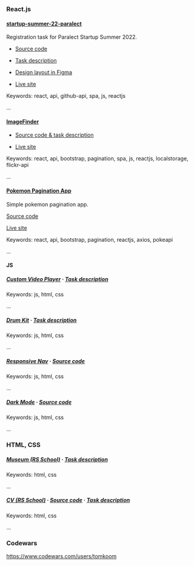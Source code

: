 ### React.js

#### [startup-summer-22-paralect](https://subtle-queijadas-e1c923.netlify.app/)

Registration task for Paralect Startup Summer 2022.

- [Source code](https://github.com/tomkoom/startup-summer-22-paralect)

- [Task description](https://startup-summer-task.paralect.com/)

- [Design layout in Figma](https://www.figma.com/file/nPPYeW9okkBbIfxafG8XJP/Startup-Summer-2021-Task?node-id=0%3A1)

- [Live site](https://subtle-queijadas-e1c923.netlify.app/)

Keywords: react, api, github-api, spa, js, reactjs

...

#### [ImageFinder](https://elinext-test.netlify.app/)

- [Source code & task description](https://github.com/tomkoom/elinext-test)

- [Live site](https://elinext-test.netlify.app/)

Keywords: react, api, bootstrap, pagination, spa, js, reactjs, localstorage, flickr-api

...

#### [Pokemon Pagination App](https://pokemon-pagination-app.netlify.app/)

Simple pokemon pagination app.

[Source code](https://github.com/tomkoom/pokemon-pagination-app)

[Live site](https://pokemon-pagination-app.netlify.app/)

Keywords: react, api, bootstrap, pagination, reactjs, axios, pokeapi

...

#### JS

##### [Custom Video Player](https://rolling-scopes-school.github.io/tomkoom-JSFEPRESCHOOL/custom-video-player/) · [Task description](https://github.com/rolling-scopes-school/tasks/blob/master/tasks/js30/js30-4.md)

Keywords: js, html, css

...

##### [Drum Kit](https://rolling-scopes-school.github.io/tomkoom-JSFEPRESCHOOL/drum-kit/) · [Task description](https://github.com/rolling-scopes-school/tasks/blob/master/tasks/js30/js30.md)

Keywords: js, html, css

...

##### [Responsive Nav](https://responsivenav1.netlify.app/) · [Source code](https://github.com/tomkoom/responsive-nav)

Keywords: js, html, css

...

##### [Dark Mode](https://simpledarkmode.netlify.app/) · [Source code](https://github.com/tomkoom/dark-mode)

Keywords: js, html, css

...

### HTML, CSS

##### [Museum (RS School)](https://rolling-scopes-school.github.io/tomkoom-JSFEPRESCHOOL/museum/) · [Task description](https://github.com/rolling-scopes-school/tasks/blob/master/tasks/museum/museum.md)

Keywords: html, css

...

##### [CV (RS School)](https://tomkoom.github.io/rsschool-cv/) · [Source code](https://github.com/tomkoom/rsschool-cv) · [Task description](https://github.com/rolling-scopes-school/tasks/blob/master/tasks/cv/html-css.md)

Keywords: html, css

...

### Codewars

https://www.codewars.com/users/tomkoom
